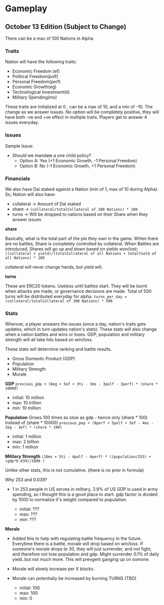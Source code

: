 Gameplay 
===

## October 13 Edition (Subject to Change)

There can be a max of 100 Nations in Alpha

### Traits 

Nation will have the following traits:

* Economic Freedom (ef)
* Political Freedom(polf)
* Personal Freedom(perf)
* Economic Growth(eg)
* Technological Investment(ti)
* Military Spending(ms)

These traits are initialized at 0 , can be a max of 10, and a min of -10. The change as we answer 
issues. No option will be completely positive, they will have both -ve and +ve effect in multiple 
traits. Players get to answer 4 issues everyday.

### Issues

Sample Issue: 
* Should we mandate a one child policy? 
    - Option A: Yes (+1 Economic Growth, -1 Personal Freedom)
    - Option B: No (-1 Economic Growth, +1 Personal Freedom)

### Financials

We also have Dai staked against a Nation (min of 1, max of 10 during Alpha). So, Nation will also have: 

* collateral  -> Amount of Dai staked 
* share -> `(collateral/totalCollateral of 100 Nations) * 100`
* turns -> Will be dropped to nations based on their Share when they answer issues

**share**

Basically, what is the total part of the pie they own in the game. WHen there are no battles, 
Share is completely controlled by collateral. When Battles are introduced, Shares will go up and 
down based on yields won/lost:
`((collateral + yield)/(totalCollateral of all Nations + totalYield of all Nations) * 100`

collateral will never change hands, but yield will.

**turns** 

These are ERC20 tokens. Useless until battles start. They will be burnt when attacks are made, or governance decisions are made. Total of 500 turns will be distributed everyday for alpha.
`turns_per_day = (collateral/totalCollateral of 100 Nations) * 500`


### Stats

Whenver, a player answers the issues (once a day, nation's traits gets updates, which in turn updates nation's stats). These stats will also change when a nation battles and wins or loses. GDP, population and military strength will all take hits based on win/loss.

These stats will determine ranking and battle results.

* Gross Domestic Product (GDP) 
* Population 
* Military Strength
* Morale

**GDP**
`previous_gdp + (8eg + 5ef + 3ti - 3ms - 3polf - 3perf) * (share * 10000)`
  - initial: 10 million 
  - max: 10 trillion 
  - min: 10 million 

**Population**
Grows 100 times as slow as gdp - hence only (share * 100) instead of (share * 10000)
`previous_pop + (8perf + 5polf + 3ef - 4ms - 3eg - 3ef) * (share * 100)`
  - initial: 1 million 
  - max: 2 billion 
  - min: 1 million 

**Military Strength**
`(10ms + 5ti - 4polf - 4perf) * ((population/253) + (gdp*0.039)/1000 )`

Unlike other stats, this is not cumulative. (there is no prev in formula)

Why 253 and 0.039?
- 1 in 253 people in US serves in military, 3.9% of US GDP is used in army spending, so I thought this is a good place to start. gdp factor is divided by 1000 to normalize it's weight compared to population. 

  - initial: ??? 
  - max: ???
  - min: ???

**Morale**
* Added this to help with regulating battle frequency in the future. Everytime there is a battle, 
  morale will drop based on win/loss. If someone's morale drops to 30, they will just surrender, and not fight, and therefore not lose population and gdp. Might surrender 0.1% of daily yield..but not much more. This will prevgent ganging up on somone. 

* Morale will slowly increase per X blocks.

* Morale can potentially be increased by burning TURNS (TBD)

  - initial: 100
  - max: 100
  - min: 0